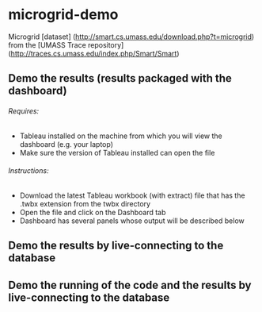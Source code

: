 # microgrid-demo

Microgrid [dataset] (http://smart.cs.umass.edu/download.php?t=microgrid) from the [UMASS Trace repository] (http://traces.cs.umass.edu/index.php/Smart/Smart)


## Demo the results (results packaged with the dashboard)
###### Requires:
* Tableau installed on the machine from which you will view the dashboard (e.g. your laptop)
* Make sure the version of Tableau installed can open the file

###### Instructions:
* Download the latest Tableau workbook (with extract) file that has the .twbx extension from the twbx directory
* Open the file and click on the Dashboard tab
* Dashboard has several panels whose output will be described below


## Demo the results by live-connecting to the database


## Demo the running of the code and the results by live-connecting to the database
